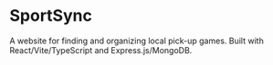 # SportSync
A website for finding and organizing local pick-up games. Built with React/Vite/TypeScript and Express.js/MongoDB.
